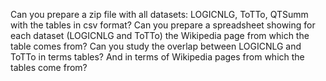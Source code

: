 Can you prepare a zip file with all datasets: LOGICNLG, ToTTo, QTSumm with the tables in csv format?
Can you prepare a spreadsheet showing for each dataset (LOGICNLG and ToTTo) the Wikipedia page from which the table comes from?
Can you study the overlap between LOGICNLG and ToTTo in terms tables? And in terms of Wikipedia pages from which the tables come from?
